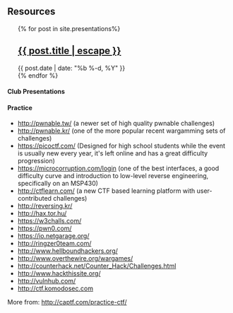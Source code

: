 <h2> Resources </h2>
<!-- To add presentation files, put them in the _presentations folder and they should show up here-->
<ul class="post-list"> {% for post in site.presentations%}
   <li style="list-style-type: none;">
   <h2> <a class="post-link" href="{{ post.url | prepend: site.baseurl }}">{{ post.title | escape }}</a> </h2>
      <span class="post-meta">{{ post.date | date: "%b %-d, %Y" }}</span>
   </li>
    {% endfor %}
</ul>

<h4>Club Presentations</h4>

<h4>Practice</h4>
<ul>
<li><a href="http://pwnable.tw/">http://pwnable.tw/</a> (a newer set of high quality pwnable challenges)</li>
<li><a href="http://pwnable.kr/">http://pwnable.kr/</a> (one of the more popular recent wargamming sets of challenges)</li>
<li><a href="https://picoctf.com/">https://picoctf.com/</a>  (Designed for high school students while the event is usually new every year, it's left online and has a great difficulty progression)</li>
<!-- 
<li><a href="https://easyctf.com">https://easyctf.com/</a>  ()</li>
-->
<li><a href="https://microcorruption.com/login">https://microcorruption.com/login</a> (one of the best interfaces, a good difficulty curve and introduction to low-level reverse engineering, specifically on an MSP430)</li>
<li><a href="http://ctflearn.com/">http://ctflearn.com/</a> (a new CTF based learning platform with user-contributed challenges)</li>
<li><a href="http://reversing.kr/">http://reversing.kr/</a></li>
<li><a href="http://hax.tor.hu/">http://hax.tor.hu/</a></li>
<li><a href="https://w3challs.com/">https://w3challs.com/</a></li>
<li><a href="https://pwn0.com/">https://pwn0.com/</a></li>
<li><a href="https://io.netgarage.org/">https://io.netgarage.org/</a></li>
<li><a href="http://ringzer0team.com/">http://ringzer0team.com/</a></li>
<li><a href="http://www.hellboundhackers.org/">http://www.hellboundhackers.org/</a></li>
<li><a href="http://www.overthewire.org/wargames/">http://www.overthewire.org/wargames/</a></li>
<li><a href="http://counterhack.net/Counter_Hack/Challenges.html">http://counterhack.net/Counter_Hack/Challenges.html</a></li>
<li><a href="http://www.hackthissite.org/">http://www.hackthissite.org/</a></li>
<li><a href="http://vulnhub.com/">http://vulnhub.com/</a></li>
<li><a href="http://ctf.komodosec.com">http://ctf.komodosec.com</a></li>
</ul>

More from: <a href="http://captf.com/practice-ctf/">http://captf.com/practice-ctf/</a>
